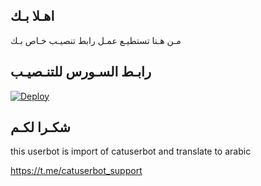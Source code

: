 ## اهـلا بـك
مـن هـنا تستطيـع عمـل رابط تنصيـب خـاص بـك

## رابـط السـورس للتنـصيـب

[![Deploy](https://www.herokucdn.com/deploy/button.svg)](https://heroku.com/deploy?template=https://github.com/abbshsa/jmthon)

## شكـرا لكـم 


this userbot is import of catuserbot and translate to arabic

https://t.me/catuserbot_support
